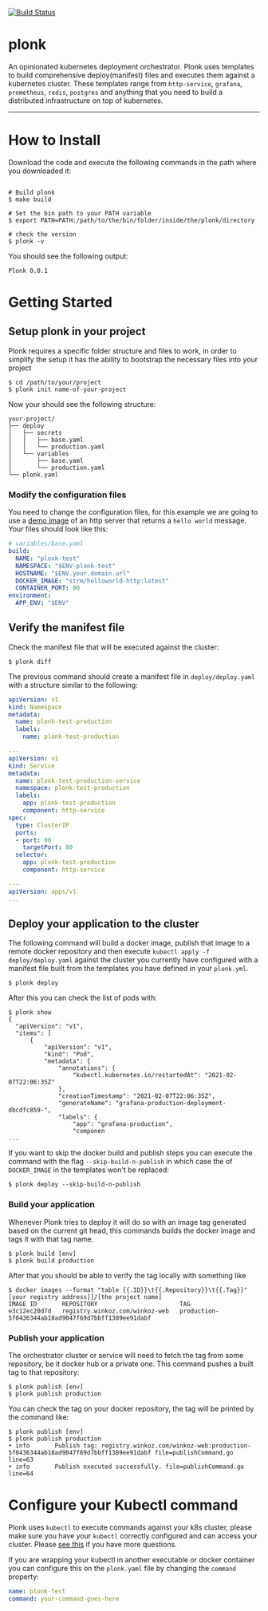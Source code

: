 [![Build Status](https://drone.winkoz.com/api/badges/winkoz/plonk/status.svg)](https://drone.winkoz.com/winkoz/plonk)

# plonk

An opinionated kubernetes deployment orchestrator. Plonk uses templates to build comprehensive deploy(manifest) files and executes them against a kubernetes cluster. These templates range from `http-service`, `grafana`, `prometheus`, `redis`, `postgres` and anything that you need to build a distributed infrastructure on top of kubernetes.

---

# How to Install

Download the code and execute the following commands in the path where you downloaded it:

```console

# Build plonk
$ make build

# Set the bin path to your PATH variable
$ export PATH=PATH:/path/to/the/bin/folder/inside/the/plonk/directory

# check the version
$ plonk -v 
```

You should see the following output: 

```console
Plonk 0.0.1
```

# Getting Started

## Setup plonk in your project

Plonk requires a specific folder structure and files to work, in order to simplify the setup it has the ability to bootstrap the necessary files into your project

```console
$ cd /path/to/your/project
$ plonk init name-of-your-project
```

Now your should see the following structure:
```
your-project/
├── deploy
│   ├── secrets
│   │   ├── base.yaml
│   │   └── production.yaml
│   └── variables
│       ├── base.yaml
│       └── production.yaml
└── plonk.yaml
```

### Modify the configuration files

You need to change the configuration files, for this example we are going to use a [demo image](https://hub.docker.com/r/strm/helloworld-http/) of an http server that returns a `hello world` message. Your files should look like this:

```yaml
# variables/base.yaml
build:
  NAME: "plonk-test"
  NAMESPACE: "$ENV-plonk-test"
  HOSTNAME: "$ENV.your.domain.url"
  DOCKER_IMAGE: "strm/helloworld-http:latest"
  CONTAINER_PORT: 80
environment:
  APP_ENV: "$ENV"
```

##  Verify the manifest file

Check the manifest file that will be executed against the cluster:

```console
$ plonk diff
```

The previous command should create a manifest file in `deploy/deploy.yaml` with a structure similar to the following: 

```yaml
apiVersion: v1
kind: Namespace
metadata:
  name: plonk-test-production
  labels:
    name: plonk-test-production

---
apiVersion: v1
kind: Service
metadata:
  name: plonk-test-production-service
  namespace: plonk-test-production
  labels:
    app: plonk-test-production
    component: http-service
spec:
  type: ClusterIP
  ports:
  - port: 80
    targetPort: 80
  selector:
    app: plonk-test-production
    component: http-service

---
apiVersion: apps/v1
...
```


## Deploy your application to the cluster

The following command will build a docker image, publish that image to a remote docker repository and then execute `kubectl apply -f deploy/deploy.yaml` against the cluster you currently have configured with a manifest file built from the templates you have defined in your `plonk.yml`.

```console
$ plonk deploy
```

After this you can check the list of pods with:

```console
$ plonk show
{
  "apiVersion": "v1",
  "items": [
      {
          "apiVersion": "v1",
          "kind": "Pod",
          "metadata": {
              "annotations": {
                  "kubectl.kubernetes.io/restartedAt": "2021-02-07T22:06:35Z"
              },
              "creationTimestamp": "2021-02-07T22:06:35Z",
              "generateName": "grafana-production-deployment-dbcdfc859-",
              "labels": {
                  "app": "grafana-production",
                  "componen
...
```

If you want to skip the docker build and publish steps you can execute the command with the flag `--skip-build-n-publish` in which case the of `DOCKER_IMAGE` in the templates won't be replaced:

```console
$ plonk deploy --skip-build-n-publish
```

### Build your application

Whenever Plonk tries to deploy it will do so with an image tag generated based on the current git head, this commands builds the docker image and tags it with that tag name.

```console
$ plonk build [env]
$ plonk build production
```

After that you should be able to verify the tag locally with something like
```console
$ docker images --format "table {{.ID}}\t{{.Repository}}\t{{.Tag}}" [your registry address]]/[the project name]
IMAGE ID       REPOSITORY                       TAG
e3c12ec20d7d   registry.winkoz.com/winkoz-web   production-5f0436344ab18ad9047f69d7bbff1389ee91dabf
```

### Publish your application

The orchestrator cluster or service will need to fetch the tag from some repository, be it docker hub or a private one. This command pushes a built tag to that repository:

```console
$ plonk publish [env]
$ plonk publish production
```

You can check the tag on your docker repository, the tag will be printed by the command like:
```console
$ plonk publish [env]
$ plonk publish production
• info		 Publish tag: registry.winkoz.com/winkoz-web:production-5f0436344ab18ad9047f69d7bbff1389ee91dabf file=publishCommand.go line=63
• info		 Publish executed successfully. file=publishCommand.go line=64
```

# Configure your Kubectl command

Plonk uses `kubectl` to execute commands against your k8s cluster, please make sure you have your `kubectl` correctly configured and can access your cluster. Please [see this](https://kubernetes.io/docs/tasks/tools/install-kubectl/) if you have more questions. 


If you are wrapping your kubectl in another executable or docker container you can configure this on the `plonk.yaml` file by changing the `command` property: 

```yaml
name: plonk-test
command: your-command-goes-here
```
